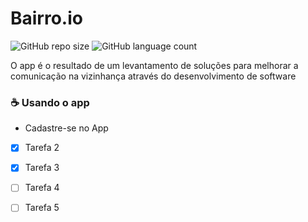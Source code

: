 # Bairro.io

![GitHub repo size](https://img.shields.io/badge/Tamanho%20-%200%2C98%20mb%20-%20blue%20)
![GitHub language count](https://img.shields.io/badge/Linguagem%20-%20PT%20%20-%20blue%20)


O app é o resultado de um levantamento de soluções para melhorar a comunicação na vizinhança através do desenvolvimento de software

### ☕ Usando o app

- Cadastre-se no App
- [x] Tarefa 2
- [x] Tarefa 3
- [ ] Tarefa 4
- [ ] Tarefa 5

